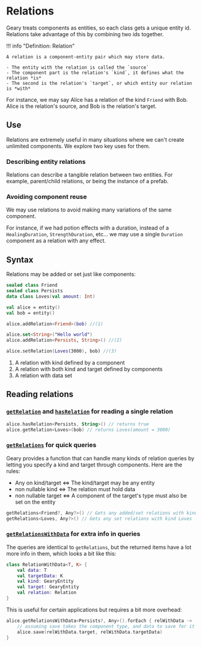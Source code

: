 # Relations

Geary treats components as entities, so each class gets a unique entity id. Relations take advantage of this by combining two ids together.

!!! info "Definition: Relation"

    A relation is a component-entity pair which may store data.

    - The entity with the relation is called the `source`
    - The component part is the relation's `kind`, it defines what the relation *is*
    - The second is the relation's `target`, or which entity our relation is *with*

For instance, we may say Alice has a relation of the kind `Friend` with Bob. Alice is the relation's source, and Bob is the relation's target.

## Use

Relations are extremely useful in many situations where we can't create unlimited components. We explore two key uses for them.

### Describing entity relations

Relations can describe a tangible relation between two entities. For example, parent/child relations, or being the instance of a prefab.

### Avoiding component reuse

We may use relations to avoid making many variations of the same component. 

For instance, if we had potion effects with a duration, instead of a `HealingDuration`, `StrengthDuration`, etc... we may use a single `Duration` component as a relation with any effect.

## Syntax

Relations may be added or set just like components:

```kotlin
sealed class Friend
sealed class Persists
data class Loves(val amount: Int)

val alice = entity()
val bob = entity()

alice.addRelation<Friend>(bob) //(1)

alice.set<String>("Hello world")
alice.addRelation<Persists, String>() //(2)

alice.setRelation(Loves(3000), bob) //(3)
```

1. A relation with kind defined by a component
2. A relation with both kind and target defined by components
3. A relation with data set

## Reading relations

### [`getRelation`](https://mineinabyss.com/Geary/geary-core/com.mineinabyss.geary.datatypes/-entity/get-relation.html) and [`hasRelation`](https://mineinabyss.com/Geary/geary-core/com.mineinabyss.geary.datatypes/-entity/has-relation.html) for reading a single relation

```kotlin
alice.hasRelation<Persists, String>() // returns true
alice.getRelation<Loves>(bob) // returns Loves(amount = 3000)
```

### [`getRelations`](https://mineinabyss.com/Geary/geary-core/com.mineinabyss.geary.datatypes/-entity/get-relations.html) for quick queries

Geary provides a function that can handle many kinds of relation queries by letting you specify a kind and target through components. Here are the rules:

- Any on kind/target <=> The kind/target may be any entity
- non nullable kind <=> The relation must hold data
- non nullable target <=> A component of the target's type must also be set on the entity

```kotlin
getRelations<Friend?, Any?>() // Gets any added/set relations with kind Friend
getRelations<Loves, Any?>() // Gets any set relations with kind Loves
```

### [`getRelationsWithData`](https://mineinabyss.com/Geary/geary-core/com.mineinabyss.geary.datatypes/-entity/get-relations-with-data.html) for extra info in queries

The queries are identical to `getRelations`, but the returned items have a lot more info in them, which looks a bit like this:

```kotlin
class RelationWithData<T, K> {
    val data: T
    val targetData: K
    val kind: GearyEntity
    val target: GearyEntity
    val relation: Relation
}
```

This is useful for certain applications but requires a bit more overhead:

```kotlin
alice.getRelationsWithData<Persists?, Any>().forEach { relWithData ->
    // assuming save takes the component type, and data to save for it
    alice.save(relWithData.target, relWithData.targetData)
}
```
